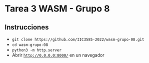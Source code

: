 # Tarea 3 WASM - Grupo 8
## Instrucciones
- `git clone https://github.com/IIC3585-2022/wasm-grupo-08.git`
- `cd wasm-grupo-08`
- `python3 -m http.server`
- Abrir [`http://0.0.0.0:8000/`](http://0.0.0.0:8000/) en un navegador
